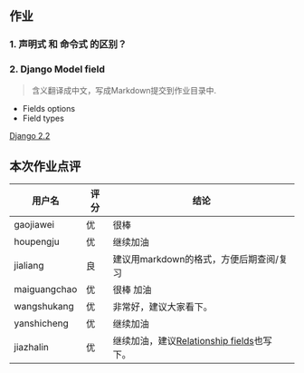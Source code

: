 ## 作业

### 1. 声明式 和 命令式 的区别？

### 2. Django Model field

> 含义翻译成中文，写成Markdown提交到作业目录中.

- Fields options
- Field types

[Django 2.2](https://docs.djangoproject.com/en/3.0/ref/models/fields/)

## 本次作业点评

| 用户名       | 评分 | 结论                                                         |
| ------------ | ---- | ------------------------------------------------------------ |
| gaojiawei    | 优   | 很棒                                                         |
| houpengju    | 优   | 继续加油                                                     |
| jialiang     | 良   | 建议用markdown的格式，方便后期查阅/复习                      |
| maiguangchao | 优   | 很棒 加油                                                    |
| wangshukang  | 优   | 非常好，建议大家看下。                                       |
| yanshicheng  | 优   | 继续加油                                                     |
| jiazhalin    | 优   | 继续加油，建议[Relationship fields](https://docs.djangoproject.com/en/3.0/ref/models/fields/#module-django.db.models.fields.related)也写下。 |





